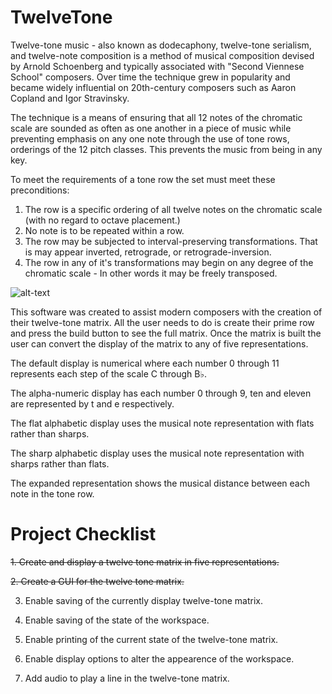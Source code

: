 # TwelveTone

Twelve-tone music - also known as dodecaphony, twelve-tone serialism, and twelve-note composition
is a method of musical composition devised by Arnold Schoenberg and typically associated with
"Second Viennese School" composers. Over time the technique grew in popularity and became widely
influential on 20th-century composers such as Aaron Copland and Igor Stravinsky. 

The technique is a means of ensuring that all 12 notes of the chromatic scale are sounded as often
as one another in a piece of music while preventing emphasis on any one note through the use of
tone rows, orderings of the 12 pitch classes. This prevents the music from being in any key. 

To meet the requirements of a tone row the set must meet these preconditions:

1. The row is a specific ordering of all twelve notes on the chromatic scale 
   (with no regard to octave placement.)
2. No note is to be repeated within a row.
3. The row may be subjected to interval-preserving transformations.
   That is may appear inverted, retrograde, or retrograde-inversion.
4. The row in any of it's transformations may begin on any degree of the chromatic scale - 
   In other words it may be freely transposed. 

![alt-text](http://musicclasshub.weebly.com/uploads/1/8/5/5/18552840/2896867_orig.png)

This software was created to assist modern composers with the creation of their twelve-tone matrix.
All the user needs to do is create their prime row and press the build button to see the full matrix.
Once the matrix is built the user can convert the display of the matrix to any of five representations.

The default display is numerical where each number 0 through 11 represents each step of the scale C through B♭.

The alpha-numeric display has each number 0 through 9, ten and eleven are represented by t and e respectively.

The flat alphabetic display uses the musical note representation with flats rather than sharps.

The sharp alphabetic display uses the musical note representation with sharps rather than flats. 

The expanded representation shows the musical distance between each note in the tone row. 

# Project Checklist

~~1. Create and display a twelve tone matrix in five representations.~~

~~2. Create a GUI for the twelve tone matrix.~~

3. Enable saving of the currently display twelve-tone matrix.

4. Enable saving of the state of the workspace.

5. Enable printing of the current state of the twelve-tone matrix.

6. Enable display options to alter the appearence of the workspace.

7. Add audio to play a line in the twelve-tone matrix. 

